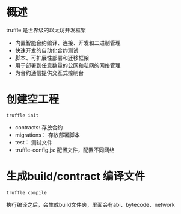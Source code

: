 # 概述


truffle 是世界级的以太坊开发框架

* 内置智能合约编译、连接、开发和二进制管理
* 快速开发的自动化合约测试
* 脚本、可扩展性部署和迁移框架
* 用于部署到任意数量的公网和私网的网络管理
* 为合约通信提供交互式控制台



# 创建空工程

    truffle init

* contracts: 存放合约
* migrations： 存放部署脚本
* test： 测试文件
* truffle-config.js: 配置文件，配置不同网络


# 生成build/contract 编译文件

    truffle compile

执行编译之后，会生成build文件夹，里面会有abi、bytecode、network

